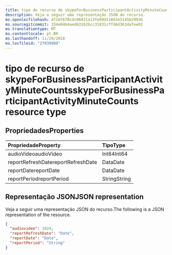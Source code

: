 ```yaml
---
title: tipo de recurso de skypeForBusinessParticipantActivityMinuteCounts
description: Veja a seguir uma representação JSON do recurso.
ms.openlocfilehash: 47107670cdc06021a13fe99d11083e5145b29936
ms.sourcegitcommit: 334e84b4aed63162bcc31831cffd6d363dafee02
ms.translationtype: MT
ms.contentlocale: pt-BR
ms.lasthandoff: 11/29/2018
ms.locfileid: "27039989"
---
```

# <a name="skypeforbusinessparticipantactivityminutecounts-resource-type"></a><span data-ttu-id="2f861-103">tipo de recurso de skypeForBusinessParticipantActivityMinuteCounts</span><span class="sxs-lookup"><span data-stu-id="2f861-103">skypeForBusinessParticipantActivityMinuteCounts resource type</span></span>

## <a name="properties"></a><span data-ttu-id="2f861-104">Propriedades</span><span class="sxs-lookup"><span data-stu-id="2f861-104">Properties</span></span>

| <span data-ttu-id="2f861-105">Propriedade</span><span class="sxs-lookup"><span data-stu-id="2f861-105">Property</span></span>          | <span data-ttu-id="2f861-106">Tipo</span><span class="sxs-lookup"><span data-stu-id="2f861-106">Type</span></span>   |
| :---------------- | :----- |
| <span data-ttu-id="2f861-107">audioVideo</span><span class="sxs-lookup"><span data-stu-id="2f861-107">audioVideo</span></span>        | <span data-ttu-id="2f861-108">Int64</span><span class="sxs-lookup"><span data-stu-id="2f861-108">Int64</span></span>  |
| <span data-ttu-id="2f861-109">reportRefreshDate</span><span class="sxs-lookup"><span data-stu-id="2f861-109">reportRefreshDate</span></span> | <span data-ttu-id="2f861-110">Data</span><span class="sxs-lookup"><span data-stu-id="2f861-110">Date</span></span>   |
| <span data-ttu-id="2f861-111">reportDate</span><span class="sxs-lookup"><span data-stu-id="2f861-111">reportDate</span></span>        | <span data-ttu-id="2f861-112">Data</span><span class="sxs-lookup"><span data-stu-id="2f861-112">Date</span></span>   |
| <span data-ttu-id="2f861-113">reportPeriod</span><span class="sxs-lookup"><span data-stu-id="2f861-113">reportPeriod</span></span>      | <span data-ttu-id="2f861-114">String</span><span class="sxs-lookup"><span data-stu-id="2f861-114">String</span></span> |

## <a name="json-representation"></a><span data-ttu-id="2f861-115">Representação JSON</span><span class="sxs-lookup"><span data-stu-id="2f861-115">JSON representation</span></span>

<span data-ttu-id="2f861-116">Veja a seguir uma representação JSON do recurso.</span><span class="sxs-lookup"><span data-stu-id="2f861-116">The following is a JSON representation of the resource.</span></span>

<!-- {
  "blockType": "resource",
  "@odata.type": "microsoft.graph.skypeForBusinessParticipantActivityMinuteCounts"
} -->

```json
{
  "audiovideo": 1024, 
  "reportRefreshDate": "Date", 
  "reportDate": "Date", 
  "reportPeriod": "String"
}
```

